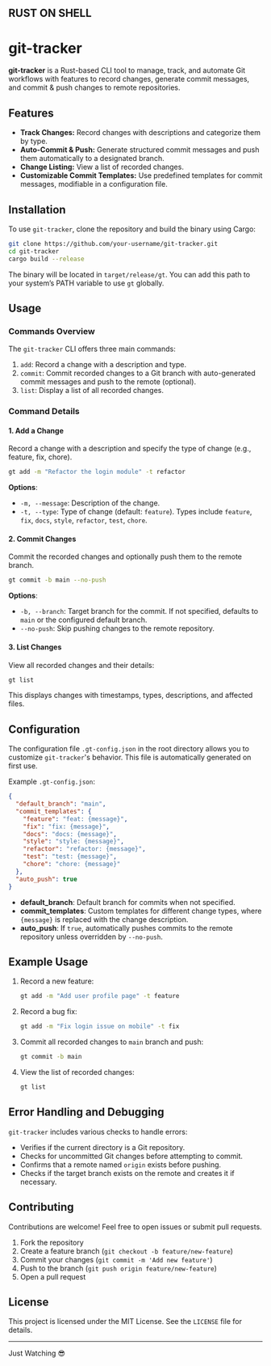 
RUST ON SHELL
---

# git-tracker

**git-tracker** is a Rust-based CLI tool to manage, track, and automate Git workflows with features to record changes, generate commit messages, and commit & push changes to remote repositories.

## Features

- **Track Changes:** Record changes with descriptions and categorize them by type.
- **Auto-Commit & Push:** Generate structured commit messages and push them automatically to a designated branch.
- **Change Listing:** View a list of recorded changes.
- **Customizable Commit Templates:** Use predefined templates for commit messages, modifiable in a configuration file.

## Installation

To use `git-tracker`, clone the repository and build the binary using Cargo:

```bash
git clone https://github.com/your-username/git-tracker.git
cd git-tracker
cargo build --release
```

The binary will be located in `target/release/gt`. You can add this path to your system’s PATH variable to use `gt` globally.

## Usage

### Commands Overview

The `git-tracker` CLI offers three main commands:

1. `add`: Record a change with a description and type.
2. `commit`: Commit recorded changes to a Git branch with auto-generated commit messages and push to the remote (optional).
3. `list`: Display a list of all recorded changes.

### Command Details

#### 1. Add a Change

Record a change with a description and specify the type of change (e.g., feature, fix, chore).

```bash
gt add -m "Refactor the login module" -t refactor
```

**Options**:
- `-m, --message`: Description of the change.
- `-t, --type`: Type of change (default: `feature`). Types include `feature`, `fix`, `docs`, `style`, `refactor`, `test`, `chore`.

#### 2. Commit Changes

Commit the recorded changes and optionally push them to the remote branch.

```bash
gt commit -b main --no-push
```

**Options**:
- `-b, --branch`: Target branch for the commit. If not specified, defaults to `main` or the configured default branch.
- `--no-push`: Skip pushing changes to the remote repository.

#### 3. List Changes

View all recorded changes and their details:

```bash
gt list
```

This displays changes with timestamps, types, descriptions, and affected files.

## Configuration

The configuration file `.gt-config.json` in the root directory allows you to customize `git-tracker`'s behavior. This file is automatically generated on first use.

Example `.gt-config.json`:

```json
{
  "default_branch": "main",
  "commit_templates": {
    "feature": "feat: {message}",
    "fix": "fix: {message}",
    "docs": "docs: {message}",
    "style": "style: {message}",
    "refactor": "refactor: {message}",
    "test": "test: {message}",
    "chore": "chore: {message}"
  },
  "auto_push": true
}
```

- **default_branch**: Default branch for commits when not specified.
- **commit_templates**: Custom templates for different change types, where `{message}` is replaced with the change description.
- **auto_push**: If `true`, automatically pushes commits to the remote repository unless overridden by `--no-push`.

## Example Usage

1. Record a new feature:

    ```bash
    gt add -m "Add user profile page" -t feature
    ```

2. Record a bug fix:

    ```bash
    gt add -m "Fix login issue on mobile" -t fix
    ```

3. Commit all recorded changes to `main` branch and push:

    ```bash
    gt commit -b main
    ```

4. View the list of recorded changes:

    ```bash
    gt list
    ```

## Error Handling and Debugging

`git-tracker` includes various checks to handle errors:

- Verifies if the current directory is a Git repository.
- Checks for uncommitted Git changes before attempting to commit.
- Confirms that a remote named `origin` exists before pushing.
- Checks if the target branch exists on the remote and creates it if necessary.

## Contributing

Contributions are welcome! Feel free to open issues or submit pull requests.

1. Fork the repository
2. Create a feature branch (`git checkout -b feature/new-feature`)
3. Commit your changes (`git commit -m 'Add new feature'`)
4. Push to the branch (`git push origin feature/new-feature`)
5. Open a pull request

## License

This project is licensed under the MIT License. See the `LICENSE` file for details.

---

Just Watching 😎